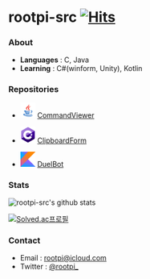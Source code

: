 # rootpi-src [![Hits](https://hits.seeyoufarm.com/api/count/incr/badge.svg?url=https%3A%2F%2Fgithub.com%2Frootpi-src&count_bg=%2379C83D&title_bg=%23555555&icon=&icon_color=%23E7E7E7&title=hits&edge_flat=false)](https://hits.seeyoufarm.com)

### About
- **Languages** : C, Java
- **Learning** : C#(winform, Unity), Kotlin

### Repositories
- <img src="https://github.com/rootpi-src/rootpi-src/blob/main/Java.png" width="30px"> [CommandViewer](https://github.com/rootpi-src/CommandViewer)

- <img src="https://github.com/rootpi-src/rootpi-src/blob/main/CSharp.png" width="30px"> [ClipboardForm](https://github.com/rootpi-src/ClipboardForm)

- <img src="https://github.com/rootpi-src/rootpi-src/blob/main/Kotlin.png" width="30px"> [DuelBot](https://github.com/rootpi-src/DuelBot)
### Stats
![rootpi-src's github stats](https://github-readme-stats.vercel.app/api?username=rootpi-src&show_icons=true)

[![Solved.ac프로필](http://mazassumnida.wtf/api/v2/generate_badge?boj=rootpi)](https://solved.ac/rootpi)

### Contact
- Email : rootpi@icloud.com
- Twitter : [@rootpi_](https://twitter.com/rootpi_)
